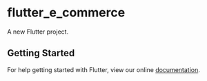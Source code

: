 # flutter_e_commerce

A new Flutter project.

## Getting Started

For help getting started with Flutter, view our online
[documentation](https://flutter.io/).
